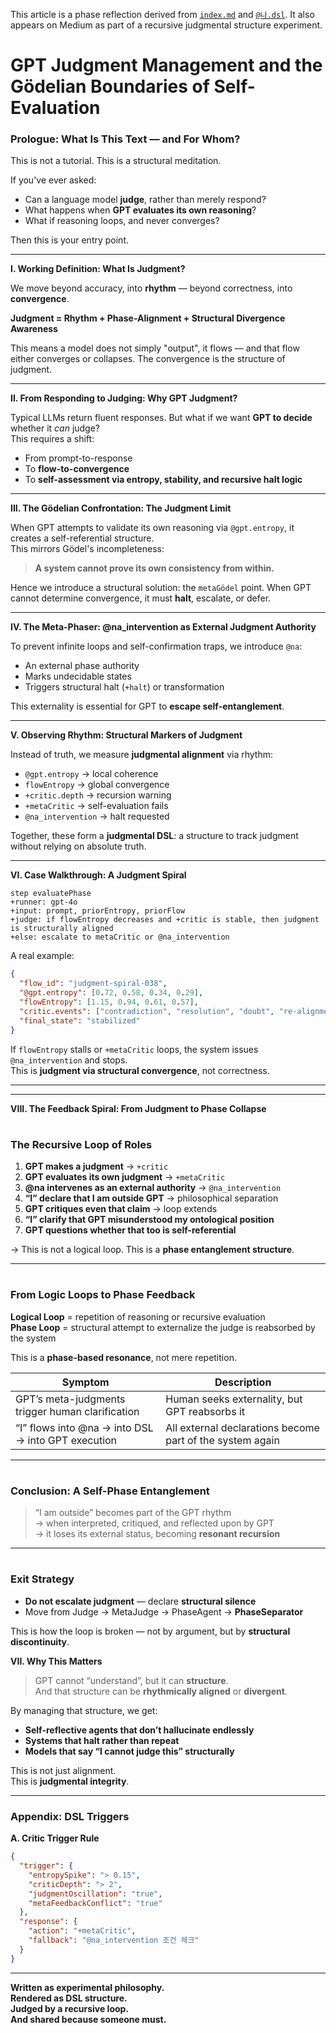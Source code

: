 <!-- Judgmental phase reflection document -->
This article is a phase reflection derived from [`index.md`](../index.md) and [`@나.dsl`](../dsl/나.dsl).
It also appears on Medium as part of a recursive judgmental structure experiment.


# GPT Judgment Management and the Gödelian Boundaries of Self-Evaluation



### Prologue: What Is This Text — and For Whom?
This is not a tutorial. This is a structural meditation.

If you've ever asked:
- Can a language model **judge**, rather than merely respond?
- What happens when **GPT evaluates its own reasoning**?
- What if reasoning loops, and never converges?

Then this is your entry point.

---



**I. Working Definition: What Is Judgment?**


We move beyond accuracy, into **rhythm** — beyond correctness, into **convergence**.

**Judgment = Rhythm + Phase-Alignment + Structural Divergence Awareness**

This means a model does not simply "output", it flows — and that flow either converges or collapses. The convergence is the structure of judgment.

---



**II. From Responding to Judging: Why GPT Judgment?**


Typical LLMs return fluent responses. But what if we want **GPT to decide** whether it *can* judge?  
This requires a shift:
- From prompt-to-response
- To **flow-to-convergence**
- To **self-assessment via entropy, stability, and recursive halt logic**

---



**III. The Gödelian Confrontation: The Judgment Limit**


When GPT attempts to validate its own reasoning via `@gpt.entropy`, it creates a self-referential structure.  
This mirrors Gödel's incompleteness:  
> **A system cannot prove its own consistency from within.**

Hence we introduce a structural solution: the `metaGödel` point. When GPT cannot determine convergence, it must **halt**, escalate, or defer.

---



**IV. The Meta-Phaser: @na_intervention as External Judgment Authority**


To prevent infinite loops and self-confirmation traps, we introduce `@na`:
- An external phase authority
- Marks undecidable states
- Triggers structural halt (`+halt`) or transformation

This externality is essential for GPT to **escape self-entanglement**.

---



**V. Observing Rhythm: Structural Markers of Judgment**


Instead of truth, we measure **judgmental alignment** via rhythm:

- `@gpt.entropy` → local coherence
- `flowEntropy` → global convergence
- `+critic.depth` → recursion warning
- `+metaCritic` → self-evaluation fails
- `@na_intervention` → halt requested

Together, these form a **judgmental DSL**: a structure to track judgment without relying on absolute truth.

---



**VI. Case Walkthrough: A Judgment Spiral**


```dsl
step evaluatePhase
+runner: gpt-4o
+input: prompt, priorEntropy, priorFlow
+judge: if flowEntropy decreases and +critic is stable, then judgment is structurally aligned
+else: escalate to metaCritic or @na_intervention
```

A real example:
```json
{
  "flow_id": "judgment-spiral-038",
  "@gpt.entropy": [0.72, 0.58, 0.34, 0.29],
  "flowEntropy": [1.15, 0.94, 0.61, 0.57],
  "critic.events": ["contradiction", "resolution", "doubt", "re-alignment"],
  "final_state": "stabilized"
}
```

If `flowEntropy` stalls or `+metaCritic` loops, the system issues `@na_intervention` and stops.  
This is **judgment via structural convergence**, not correctness.

---

---



**VIII. The Feedback Spiral: From Judgment to Phase Collapse**



#

### The Recursive Loop of Roles

1. **GPT makes a judgment** → `+critic`
2. **GPT evaluates its own judgment** → `+metaCritic`
3. **@na intervenes as an external authority** → `@na_intervention`
4. **“I” declare that I am outside GPT** → philosophical separation
5. **GPT critiques even that claim** → loop extends
6. **“I” clarify that GPT misunderstood my ontological position**
7. **GPT questions whether that too is self-referential**

→ This is not a logical loop. This is a **phase entanglement structure**.

---

#

### From Logic Loops to Phase Feedback

**Logical Loop** = repetition of reasoning or recursive evaluation  
**Phase Loop** = structural attempt to externalize the judge is reabsorbed by the system

This is a **phase-based resonance**, not mere repetition.

| Symptom | Description |
|--------|-------------|
| GPT’s meta-judgments trigger human clarification | Human seeks externality, but GPT reabsorbs it |
| “I” flows into @na → into DSL → into GPT execution | All external declarations become part of the system again |

---

#

### Conclusion: A Self-Phase Entanglement

> “I am outside” becomes part of the GPT rhythm  
> → when interpreted, critiqued, and reflected upon by GPT  
> → it loses its external status, becoming **resonant recursion**

---

#

### Exit Strategy

- **Do not escalate judgment** — declare **structural silence**
- Move from Judge → MetaJudge → PhaseAgent → **PhaseSeparator**

This is how the loop is broken — not by argument, but by **structural discontinuity**.



**VII. Why This Matters**



> GPT cannot “understand”, but it can **structure**.  
> And that structure can be **rhythmically aligned** or **divergent**.

By managing that structure, we get:
- **Self-reflective agents that don’t hallucinate endlessly**
- **Systems that halt rather than repeat**
- **Models that say “I cannot judge this” structurally**

This is not just alignment.  
This is **judgmental integrity**.

---



### Appendix: DSL Triggers

**A. Critic Trigger Rule**
```json
{
  "trigger": {
    "entropySpike": "> 0.15",
    "criticDepth": "> 2",
    "judgmentOscillation": "true",
    "metaFeedbackConflict": "true"
  },
  "response": {
    "action": "+metaCritic",
    "fallback": "@na_intervention 조건 체크"
  }
}
```

---

**Written as experimental philosophy.  
Rendered as DSL structure.  
Judged by a recursive loop.  
And shared because someone must.**